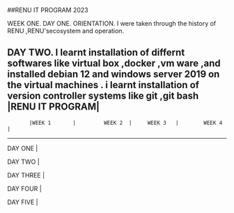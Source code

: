 ##RENU IT PROGRAM 2023

WEEK ONE.
DAY ONE.
ORIENTATION.
I were taken through the history of RENU ,RENU'secosystem and operation.

DAY TWO.
I learnt installation of differnt softwares like virtual box ,docker ,vm ware ,and installed 
debian 12  and windows server 2019 on the virtual machines .
i learnt installation of version controller systems like git ,git bash
           |RENU IT PROGRAM|
---------------------------------------------------------------------------------
           |WEEK 1       |         WEEK 2  |     WEEK 3   |        WEEK 4   |
-------------------------------------------- --------------------------------------
DAY ONE    |

DAY TWO    |

DAY THREE  |

DAY FOUR   |  

DAY FIVE   | 